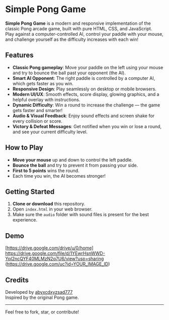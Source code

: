 # Simple Pong Game

**Simple Pong Game** is a modern and responsive implementation of the classic Pong arcade game, built with pure HTML, CSS, and JavaScript.  
Play against a computer-controlled AI, control your paddle with your mouse, and challenge yourself as the difficulty increases with each win!

## Features

- **Classic Pong gameplay**: Move your paddle on the left using your mouse and try to bounce the ball past your opponent (the AI).
- **Smart AI Opponent**: The right paddle is controlled by a computer AI, which gets faster as you win.
- **Responsive Design**: Play seamlessly on desktop or mobile browsers.
- **Modern UI/UX**: Smooth effects, score display, glowing graphics, and a helpful overlay with instructions.
- **Dynamic Difficulty**: Win a round to increase the challenge — the game gets faster and smarter!
- **Audio & Visual Feedback**: Enjoy sound effects and screen shake for every collision or score.
- **Victory & Defeat Messages**: Get notified when you win or lose a round, and see your current difficulty level.

## How to Play

- **Move your mouse** up and down to control the left paddle.
- **Bounce the ball** and try to prevent it from passing your side.
- **First to 5 points** wins the round.
- Each time you win, the AI becomes stronger!

## Getting Started

1. **Clone or download** this repository.
2. Open `index.html` in your web browser.
3. Make sure the `audio` folder with sound files is present for the best experience.

## Demo

[https://drive.google.com/drive/u/0/home]
https://drive.google.com/file/d/1YEwrHsnWWD-YpI2ncQYF40MLMzN2q7U6/view?usp=sharing
(https://drive.google.com/uc?id=YOUR_IMAGE_ID)
## Credits

Developed by [abyxcdxyzsad777](https://github.com/abyxcdxyzsad777)  
Inspired by the original Pong game.

---

Feel free to fork, star, or contribute!
